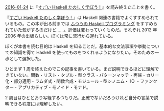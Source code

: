 [2016-01-24][] に『[すごい Haskell たのしく学ぼう ! ](http://www.amazon.co.jp/dp/B009RO80XY/)』を読み終えたことを書く。

『[すごい Haskell たのしく学ぼう ! ](http://www.amazon.co.jp/dp/B009RO80XY/)』は Haskell 関連の書籍でよくすすめられているもの。この本が出る前までは [ふつうの Haskell プログラミング](http://www.amazon.co.jp/dp/4797336021) をすすめられていた気がするのだけど……。評価は変わっていくものだ。それぞれ 2012 年 2006 年の出版らしい。ぼくは常に流行から遅れている。

ぼくが本書を読む目的は Haskell を知ることだ。基本的な文法事項や挙動についての知識を得て Haskell を使ってものをつくれるようになりたい。そのための一歩として選択した。

ひとまず 1 周を終えたのでこの記事を書いている。まだ説明できるほどに理解できていない。関数・リスト・タプル・型クラス・パターンマッチ・再帰・カリー化・部分適用・ラムダ式・関数合成・モジュール・型シノニム・ IO ・ファンクター・アプリカティブ・モノイド・モナド。

2 周目はひととおり写経するつもりだ。正確でないだろうけれど自分の言葉で説明できる程度には理解したい。

[2016-01-24]: https://blog.bouzuya.net/2016/01/24/

